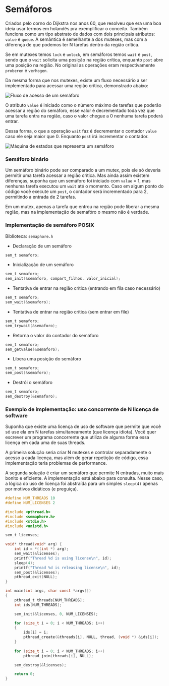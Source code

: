 # Semáforos

Criados pelo corno do Dijkstra nos anos 60, que resolveu que era uma boa ideia usar termos em holandês pra exemplificar o conceito. Também funciona como um tipo abstrato de dados com dois principais atributos: `value` e `queue`. A semântica é semelhante a dos mutexes, mas com a diferença de que podemos ter N tarefas dentro da região crítica.

Se em mutexes temos `lock` e `unlock`, em semáforos temos `wait` e `post`, sendo que o `wait` solicita uma posição na região crítica, enquanto `post` abre uma posição na região. No original as operações eram respectivamente `proberen` e `verhogen`.

Da mesma forma que nos mutexes, existe um fluxo necessário a ser implementado para acessar uma região crítica, demonstrado abaixo:

![Fluxo de acesso de um semáforo](https://imgur.com/o4FcPgd.png)

O atributo `value` é iniciado como o número máximo de tarefas que poderão acessar a região do semáforo, esse valor é decrementado toda vez que uma tarefa entra na região, caso o valor chegue a 0 nenhuma tarefa poderá entrar.

Dessa forma, o que a operação `wait` faz é decrementar o contador `value` caso ele seja maior que 0. Enquanto `post` irá incrementar o contador.

![Máquina de estados que representa um semáforo](https://imgur.com/hnu3qLZ.png)

### Semáforo binário

Um semáforo binário pode ser comparado a um mutex, pois ele só deveria permitir uma tarefa acessar a região crítica. Mas ainda assim existem diferenças, suponha que um semáforo foi iniciado com `value` = 1, mas nenhuma tarefa executou um `wait` até o momento. Caso em algum ponto do código você execute um `post`, o contador será incrementado para 2, permitindo a entrada de 2 tarefas.

Em um mutex, apenas a tarefa que entrou na região pode liberar a mesma região, mas na implementação de semafóro o mesmo não é verdade.

### Implementação de semáforo POSIX

Biblioteca: `semaphore.h`

- Declaração de um semáforo

```c
sem_t semaforo;
```

- Inicialização de um semáforo

```c
sem_t semaforo;
sem_init(&semaforo, compart_filhos, valor_inicial);
```

- Tentativa de entrar na região crítica (entrando em fila caso necessário)

```c
sem_t semaforo;
sem_wait(&semaforo);
```

- Tentativa de entrar na região crítica (sem entrar em file)

```c
sem_t semaforo;
sem_trywait(&semaforo);
```

- Retorna o valor do contador do semáforo

```c
sem_t semaforo;
sem_getvalue(&semaforo);
```

- Libera uma posição do semáforo

```c
sem_t semaforo;
sem_post(&semaforo);
```

- Destrói o semáforo

```c
sem_t semaforo;
sem_destroy(&semaforo);
```

### Exemplo de implementação: uso concorrente de N licença de software

Suponha que existe uma licença de uso de software que permite que você só use ela em N tarefas simultaneamente (que licença idiota). Você quer escrever um programa concorrente que utiliza de alguma forma essa licença em cada uma de suas threads. 

A primeira solução seria criar N mutexes e controlar separadamente o acesso a cada licença, mas além de gerar repetição de código, essa implementação teria problemas de performance.

A segunda solução é criar um semáforo que permite N entradas, muito mais bonito e eficiente. A implementação está abaixo para consulta. Nesse caso, a lógica do uso de licença foi abstraída para um simples `sleep(4)` apenas por motivos didáticos (e preguiça).

```c
#define NUM_THREADS 10
#define NUM_LICENSES 2

#include <pthread.h>
#include <semaphore.h>
#include <stdio.h>
#include <unistd.h>

sem_t licenses;

void* thread(void* arg) {
    int id = *((int *) arg);
    sem_wait(&licenses);
    printf("Thread %d is using license\n", id);
    sleep(4);
    printf("Thread %d is releasing license\n", id);
    sem_post(&licenses);
    pthread_exit(NULL);
}

int main(int argc, char const *argv[])
{
    pthread_t threads[NUM_THREADS];
    int ids[NUM_THREADS];

    sem_init(&licenses, 0, NUM_LICENSES);

    for (size_t i = 0; i < NUM_THREADS; i++)
    {
        ids[i] = i;
        pthread_create(&threads[i], NULL, thread, (void *) &ids[i]);
    }
    
    for (size_t i = 0; i < NUM_THREADS; i++)
        pthread_join(threads[i], NULL);

    sem_destroy(&licenses);    

    return 0;
}

```